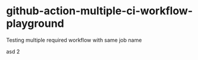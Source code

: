 # github-action-multiple-ci-workflow-playground

Testing multiple required workflow with same job name

asd 2

